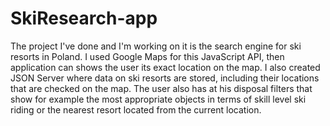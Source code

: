 # SkiResearch-app
The project I've done and I'm working on it is the search engine for ski resorts in Poland. I used Google Maps for this
JavaScript API, then application can shows the user its exact location on the map. I also created JSON
Server where data on ski resorts are stored, including their locations that are checked on the map.
The user also has at his disposal filters that show for example the most appropriate objects in terms of skill level
ski riding or the nearest resort located from the current location.


